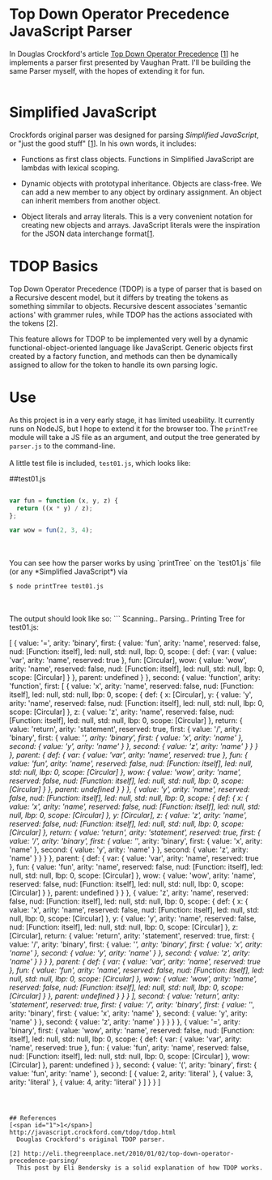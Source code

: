# Top Down Operator Precedence JavaScript Parser

  In Douglas Crockford's article [Top Down Operator Precedence](http://javascript.crockford.com/tdop/tdop.html) [<a href="README.md/#1">1</a>]
he implements a parser first presented by Vaughan Pratt. I'll be building the same Parser myself, with the hopes of extending it for fun.  
<br>

# Simplified JavaScript
  Crockfords original parser was designed for parsing *Simplified JavaScript*, or "just the good stuff" [<a href="./#1">1</a>]. In his own words, it includes:

* Functions as first class objects. Functions in Simplified JavaScript are lambdas with lexical scoping.

* Dynamic objects with prototypal inheritance. Objects are class-free. We can add a new member to any object by ordinary assignment. An object can inherit members from another object.

* Object literals and array literals. This is a very convenient notation for creating new objects and arrays. JavaScript literals were the inspiration for the JSON data interchange format[<a href="./#1">1</a>.

# TDOP Basics

  Top Down Operator Precedence (TDOP) is a type of
        parser that is based on a Recursive descent model,
        but it differs by treating the tokens as something
        simmilar to objects. Recursive descent associates
        'semantic actions' with grammer rules, while TDOP
        has the actions associated with the tokens [2].

  This feature allows for TDOP to be implemented
        very well by a dynamic functional-object-oriented
        language like JavaScript. Generic objects first
        created by a factory function, and methods can then
        be dynamically assigned to allow for the token to
        handle its own parsing logic.




# Use

  As this project is in a very early stage, it has limited useability. 
It currently runs on NodeJS, but I hope to extend it for the browser too. 
The `printTree` module will take a JS file as an argument, and output the tree 
generated by `parser.js` to the command-line. 
<br>
<br>
A little test file is included, `test01.js`, which looks like:

##test01.js
```javascript

var fun = function (x, y, z) {
  return ((x * y) / z);
};

var wow = fun(2, 3, 4);

```
<br>
<br>
You can see how the parser works by using `printTree` on the `test01.js` file (or any *Simplified JavaScript*) via

```
$ node printTree test01.js
```
<br>
<br>
The output should look like so:
```
Scanning..
Parsing..
Printing Tree for test01.js:

[ { value: '=',
    arity: 'binary',
    first: 
     { value: 'fun',
       arity: 'name',
       reserved: false,
       nud: [Function: itself],
       led: null,
       std: null,
       lbp: 0,
       scope: 
        { def: 
           { var: { value: 'var', arity: 'name', reserved: true },
             fun: [Circular],
             wow: 
              { value: 'wow',
                arity: 'name',
                reserved: false,
                nud: [Function: itself],
                led: null,
                std: null,
                lbp: 0,
                scope: [Circular] } },
          parent: undefined } },
    second: 
     { value: 'function',
       arity: 'function',
       first: 
        [ { value: 'x',
            arity: 'name',
            reserved: false,
            nud: [Function: itself],
            led: null,
            std: null,
            lbp: 0,
            scope: 
             { def: 
                { x: [Circular],
                  y: 
                   { value: 'y',
                     arity: 'name',
                     reserved: false,
                     nud: [Function: itself],
                     led: null,
                     std: null,
                     lbp: 0,
                     scope: [Circular] },
                  z: 
                   { value: 'z',
                     arity: 'name',
                     reserved: false,
                     nud: [Function: itself],
                     led: null,
                     std: null,
                     lbp: 0,
                     scope: [Circular] },
                  return: 
                   { value: 'return',
                     arity: 'statement',
                     reserved: true,
                     first: 
                      { value: '/',
                        arity: 'binary',
                        first: 
                         { value: '*',
                           arity: 'binary',
                           first: { value: 'x', arity: 'name' },
                           second: { value: 'y', arity: 'name' } },
                        second: { value: 'z', arity: 'name' } } } },
               parent: 
                { def: 
                   { var: { value: 'var', arity: 'name', reserved: true },
                     fun: 
                      { value: 'fun',
                        arity: 'name',
                        reserved: false,
                        nud: [Function: itself],
                        led: null,
                        std: null,
                        lbp: 0,
                        scope: [Circular] },
                     wow: 
                      { value: 'wow',
                        arity: 'name',
                        reserved: false,
                        nud: [Function: itself],
                        led: null,
                        std: null,
                        lbp: 0,
                        scope: [Circular] } },
                  parent: undefined } } },
          { value: 'y',
            arity: 'name',
            reserved: false,
            nud: [Function: itself],
            led: null,
            std: null,
            lbp: 0,
            scope: 
             { def: 
                { x: 
                   { value: 'x',
                     arity: 'name',
                     reserved: false,
                     nud: [Function: itself],
                     led: null,
                     std: null,
                     lbp: 0,
                     scope: [Circular] },
                  y: [Circular],
                  z: 
                   { value: 'z',
                     arity: 'name',
                     reserved: false,
                     nud: [Function: itself],
                     led: null,
                     std: null,
                     lbp: 0,
                     scope: [Circular] },
                  return: 
                   { value: 'return',
                     arity: 'statement',
                     reserved: true,
                     first: 
                      { value: '/',
                        arity: 'binary',
                        first: 
                         { value: '*',
                           arity: 'binary',
                           first: { value: 'x', arity: 'name' },
                           second: { value: 'y', arity: 'name' } },
                        second: { value: 'z', arity: 'name' } } } },
               parent: 
                { def: 
                   { var: { value: 'var', arity: 'name', reserved: true },
                     fun: 
                      { value: 'fun',
                        arity: 'name',
                        reserved: false,
                        nud: [Function: itself],
                        led: null,
                        std: null,
                        lbp: 0,
                        scope: [Circular] },
                     wow: 
                      { value: 'wow',
                        arity: 'name',
                        reserved: false,
                        nud: [Function: itself],
                        led: null,
                        std: null,
                        lbp: 0,
                        scope: [Circular] } },
                  parent: undefined } } },
          { value: 'z',
            arity: 'name',
            reserved: false,
            nud: [Function: itself],
            led: null,
            std: null,
            lbp: 0,
            scope: 
             { def: 
                { x: 
                   { value: 'x',
                     arity: 'name',
                     reserved: false,
                     nud: [Function: itself],
                     led: null,
                     std: null,
                     lbp: 0,
                     scope: [Circular] },
                  y: 
                   { value: 'y',
                     arity: 'name',
                     reserved: false,
                     nud: [Function: itself],
                     led: null,
                     std: null,
                     lbp: 0,
                     scope: [Circular] },
                  z: [Circular],
                  return: 
                   { value: 'return',
                     arity: 'statement',
                     reserved: true,
                     first: 
                      { value: '/',
                        arity: 'binary',
                        first: 
                         { value: '*',
                           arity: 'binary',
                           first: { value: 'x', arity: 'name' },
                           second: { value: 'y', arity: 'name' } },
                        second: { value: 'z', arity: 'name' } } } },
               parent: 
                { def: 
                   { var: { value: 'var', arity: 'name', reserved: true },
                     fun: 
                      { value: 'fun',
                        arity: 'name',
                        reserved: false,
                        nud: [Function: itself],
                        led: null,
                        std: null,
                        lbp: 0,
                        scope: [Circular] },
                     wow: 
                      { value: 'wow',
                        arity: 'name',
                        reserved: false,
                        nud: [Function: itself],
                        led: null,
                        std: null,
                        lbp: 0,
                        scope: [Circular] } },
                  parent: undefined } } } ],
       second: 
        { value: 'return',
          arity: 'statement',
          reserved: true,
          first: 
           { value: '/',
             arity: 'binary',
             first: 
              { value: '*',
                arity: 'binary',
                first: { value: 'x', arity: 'name' },
                second: { value: 'y', arity: 'name' } },
             second: { value: 'z', arity: 'name' } } } } },
  { value: '=',
    arity: 'binary',
    first: 
     { value: 'wow',
       arity: 'name',
       reserved: false,
       nud: [Function: itself],
       led: null,
       std: null,
       lbp: 0,
       scope: 
        { def: 
           { var: { value: 'var', arity: 'name', reserved: true },
             fun: 
              { value: 'fun',
                arity: 'name',
                reserved: false,
                nud: [Function: itself],
                led: null,
                std: null,
                lbp: 0,
                scope: [Circular] },
             wow: [Circular] },
          parent: undefined } },
    second: 
     { value: '(',
       arity: 'binary',
       first: { value: 'fun', arity: 'name' },
       second: 
        [ { value: 2, arity: 'literal' },
          { value: 3, arity: 'literal' },
          { value: 4, arity: 'literal' } ] } } ]


```



## References
[<span id="1">1</span>]  http://javascript.crockford.com/tdop/tdop.html
  Douglas Crockford's original TDOP parser. 

[2] http://eli.thegreenplace.net/2010/01/02/top-down-operator-precedence-parsing/ 
  This post by Eli Bendersky is a solid explanation of how TDOP works.

